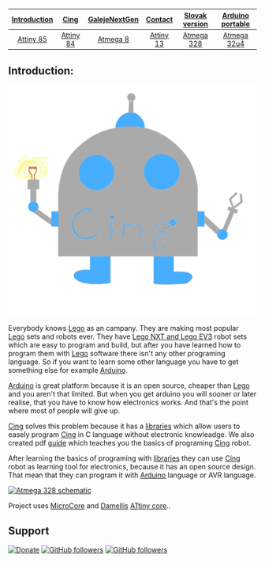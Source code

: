 
| [**Introduction**](README-en.md) |[**Cing**](README-cing.md)  |[**GalejeNextGen**](README-GNG.md)|[**Contact**](README-contact.md)|[**Slovak version**](README.md)|[**Arduino portable**](https://goo.gl/Sfmrn4)|
|:---:|:---:|:---:|:---:|:---:|:---:|
|[Attiny 85](README-Attiny85-en.md)|[Attiny 84](README-Attiny84-en.md)|[Atmega 8](README-Atmega8-en.md)|[Attiny 13](README-Attiny13-en.md)|[Atmega 328](README-Atmega328-en.md)|[Atmega 32u4](README-Atmega32u4-en.md)|








## Introduction:
<img src="Pictures/logo%20Cing.png">

Everybody knows [Lego](https://www.lego.com/en-us/) as an campany. They are making most popular [Lego](https://www.lego.com/en-us/) sets and robots ever. They have <a href="https://www.lego.com/en-us/mindstorms">Lego NXT and Lego EV3</a> robot sets which are easy to program and build, but after you have learned how to program them with [Lego](https://www.lego.com/en-us/) software there isn't any other programing language. So  if you want to learn some other language you have to get something else for example [Arduino](https://www.arduino.cc/).

[Arduino](https://www.arduino.cc/) is great platform because it is an open source, cheaper than [Lego](https://www.lego.com/en-us/) and you aren't that limited. But when you get arduino you will sooner or later realise, that you have to know how electronics works. And that's the point where most of people will give up.


<a href="https://github.com/Galeje/Cing" target= "_blank">Cing</a> solves this problem because it has a <a href="https://github.com/Galeje/ing/tree/master/libraries" target= "_blank">libraries</a> which allow users to easely program <a href="https://github.com/Galeje/Cing" target= "_blank">Cing</a> in C language without electronic knowleadge. We also created pdf <a href="https://github.com/Galeje/Cing/blob/master/CINGtlac.pdf">guide</a>  which teaches you the basics of programing <a href="https://github.com/Galeje/Cing" target= "_blank">Cing</a> robot. 

After learning the basics of programing with <a href="https://github.com/Galeje/ing/tree/master/libraries" target= "_blank">libraries</a> they can use <a href="https://github.com/Galeje/Cing" target= "_blank">Cing</a> robot as learning tool for electronics, because it has an open source design. That mean that they can program it with [Arduino](https://www.arduino.cc/) language or AVR language.

<a href="https://github.com/Galeje/Cing/blob/master/Fotografie%20(Photos)/Log%C3%A1%20(Logos)/CingLogo.png"><img src="Fotografie%20(Photos)/Logá%20(Logos)/CingLogo.png" alt="Atmega 328 schematic"></a>

Project uses <a href="https://github.com/MCUdude/MicroCore">MicroCore</a> and <a href="https://github.com/damellis">Damellis</a> <a href="https://github.com/damellis/attiny">ATtiny core</a>..
## Support
[![Donate](https://img.shields.io/badge/paypal-donate-yellow.svg)](https://www.paypal.me/StanislavJochman)
[![GitHub followers](https://img.shields.io/github/followers/espadrine.svg?style=social&label=Follow)](https://github.com/StanislavJochman/ATTEMP)
[![GitHub followers](https://img.shields.io/github/followers/espadrine.svg?style=social&label=Follow)](https://github.com/Galeje/Cing)

